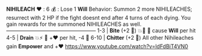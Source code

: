 __**NIHILEACH**__
:heart: : 6
:moneybag: : Lose 1 __Will__
Behavior: Summon 2 more NIHILEACHES; resurrect with 2 HP if the fight doesnt end after 4 turns of each dying. You gain rewards for the summoned NIHILEACHES as well.
—————————————————
1-3   | **Bite** (+2 :game_die:) :boom::dart: :twisted_rightwards_arrows: cause __Will__ per hit
4-5   | **Drain** :boom::zap: :twisted_rightwards_arrows: +:heart: per hit, -4 :game_die:
6-10 | **Chitter** (+2 :game_die:) All other Nihileaches gain __Empower__ and +:heart:
https://www.youtube.com/watch?v=ldFdBiT4VN0